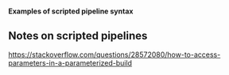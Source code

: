 #### Examples of scripted pipeline syntax

## Notes on scripted pipelines

https://stackoverflow.com/questions/28572080/how-to-access-parameters-in-a-parameterized-build
